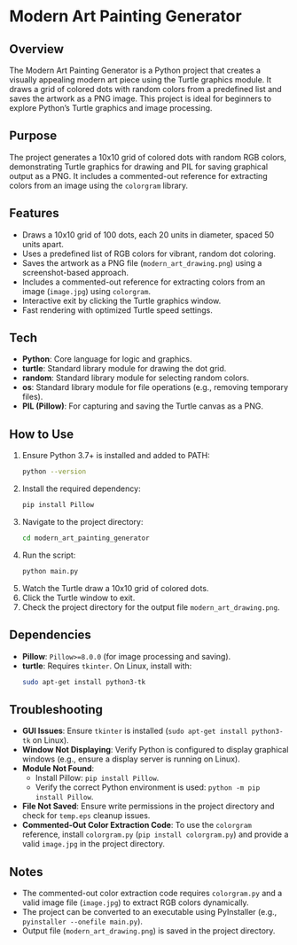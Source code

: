 # Modern Art Painting Generator

## Overview
The Modern Art Painting Generator is a Python project that creates a visually appealing modern art piece using the Turtle graphics module. It draws a grid of colored dots with random colors from a predefined list and saves the artwork as a PNG image. This project is ideal for beginners to explore Python’s Turtle graphics and image processing.

## Purpose
The project generates a 10x10 grid of colored dots with random RGB colors, demonstrating Turtle graphics for drawing and PIL for saving graphical output as a PNG. It includes a commented-out reference for extracting colors from an image using the `colorgram` library.

## Features
- Draws a 10x10 grid of 100 dots, each 20 units in diameter, spaced 50 units apart.
- Uses a predefined list of RGB colors for vibrant, random dot coloring.
- Saves the artwork as a PNG file (`modern_art_drawing.png`) using a screenshot-based approach.
- Includes a commented-out reference for extracting colors from an image (`image.jpg`) using `colorgram`.
- Interactive exit by clicking the Turtle graphics window.
- Fast rendering with optimized Turtle speed settings.

## Tech
- **Python**: Core language for logic and graphics.
- **turtle**: Standard library module for drawing the dot grid.
- **random**: Standard library module for selecting random colors.
- **os**: Standard library module for file operations (e.g., removing temporary files).
- **PIL (Pillow)**: For capturing and saving the Turtle canvas as a PNG.

## How to Use
1. Ensure Python 3.7+ is installed and added to PATH:
   ```bash
   python --version
   ```
2. Install the required dependency:
   ```bash
   pip install Pillow
   ```
3. Navigate to the project directory:
   ```bash
   cd modern_art_painting_generator
   ```
4. Run the script:
   ```bash
   python main.py
   ```
5. Watch the Turtle draw a 10x10 grid of colored dots.
6. Click the Turtle window to exit.
7. Check the project directory for the output file `modern_art_drawing.png`.

## Dependencies
- **Pillow**: `Pillow>=8.0.0` (for image processing and saving).
- **turtle**: Requires `tkinter`. On Linux, install with:
  ```bash
  sudo apt-get install python3-tk
  ```

## Troubleshooting
- **GUI Issues**: Ensure `tkinter` is installed (`sudo apt-get install python3-tk` on Linux).
- **Window Not Displaying**: Verify Python is configured to display graphical windows (e.g., ensure a display server is running on Linux).
- **Module Not Found**:
  - Install Pillow: `pip install Pillow`.
  - Verify the correct Python environment is used: `python -m pip install Pillow`.
- **File Not Saved**: Ensure write permissions in the project directory and check for `temp.eps` cleanup issues.
- **Commented-Out Color Extraction Code**: To use the `colorgram` reference, install `colorgram.py` (`pip install colorgram.py`) and provide a valid `image.jpg` in the project directory.

## Notes
- The commented-out color extraction code requires `colorgram.py` and a valid image file (`image.jpg`) to extract RGB colors dynamically.
- The project can be converted to an executable using PyInstaller (e.g., `pyinstaller --onefile main.py`).
- Output file (`modern_art_drawing.png`) is saved in the project directory.